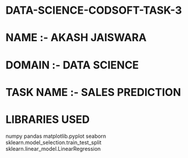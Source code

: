 # DATA-SCIENCE-CODSOFT-TASK-3
# NAME :- AKASH JAISWARA
# DOMAIN :- DATA SCIENCE
# TASK NAME :- SALES PREDICTION
# LIBRARIES USED 
numpy
pandas
matplotlib.pyplot
seaborn
sklearn.model_selection.train_test_split
sklearn.linear_model.LinearRegression
